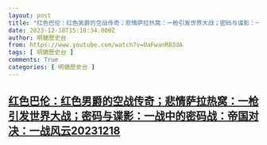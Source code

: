 ```yaml
---
layout: post
title: "红色巴伦：红色男爵的空战传奇；悲情萨拉热窝：一枪引发世界大战；密码与谍影：一战中的密码战：帝国对决：一战风云20231218"
date: 2023-12-18T15:18:34.000Z
author: 明鏡歷史台
from: https://www.youtube.com/watch?v=UaFwanR83dA
tags: [ 明鏡歷史台 ]
comments: True
categories: [ 明鏡歷史台 ]
---
```

<!--1702912714000-->
[红色巴伦：红色男爵的空战传奇；悲情萨拉热窝：一枪引发世界大战；密码与谍影：一战中的密码战：帝国对决：一战风云20231218](https://www.youtube.com/watch?v=UaFwanR83dA)
------

<div>

</div>

